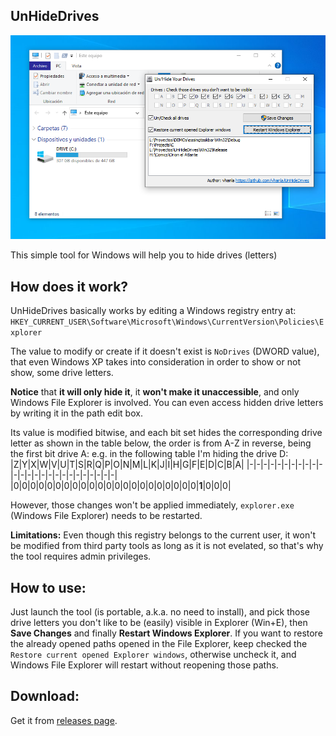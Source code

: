 UnHideDrives
------------
![snap01](https://raw.githubusercontent.com/vhanla/UnHideDrives/master/.gitassets/snap01.png)

This simple tool for Windows will help you to hide drives (letters) 

## How does it work?

UnHideDrives basically works by editing a Windows registry entry at:
`HKEY_CURRENT_USER\Software\Microsoft\Windows\CurrentVersion\Policies\Explorer`

The value to modify or create if it doesn't exist is `NoDrives` (DWORD value), that even Windows XP
takes into consideration in order to show or not show, some drive letters.

**Notice** that **it will only hide it**, it **won't make it unaccessible**, and only Windows File Explorer
is involved. You can even access hidden drive letters by writing it in the path edit box.

Its value is modified bitwise, and each bit set hides the corresponding drive letter
as shown in the table below, the order is from A-Z in reverse, being the first bit drive A:
e.g. in the following table I'm hiding the drive D:
|Z|Y|X|W|V|U|T|S|R|Q|P|O|N|M|L|K|J|I|H|G|F|E|D|C|B|A|
|-|-|-|-|-|-|-|-|-|-|-|-|-|-|-|-|-|-|-|-|-|-|-|-|-|-|
|0|0|0|0|0|0|0|0|0|0|0|0|0|0|0|0|0|0|0|0|0|0|**1**|0|0|0|

However, those changes won't be applied immediately, `explorer.exe` (Windows File Explorer) needs
to be restarted.

**Limitations:** Even though this registry belongs to the current user, it won't be modified from third party
tools as long as it is not evelated, so that's why the tool requires admin privileges.

## How to use:
Just launch the tool (is portable, a.k.a. no need to install), and pick those drive letters
you don't like to be (easily) visible in Explorer (Win+E), then **Save Changes** and finally
 **Restart Windows Explorer**. If you want to restore the already opened paths opened
in the File Explorer, keep checked the `Restore current opened Explorer windows`, otherwise
uncheck it, and Windows File Explorer will restart without reopening those paths.

## Download:

Get it from [releases page](https://github.com/vhanla/UnHideDrives/releases).

